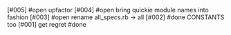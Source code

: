 [#005] #open upfactor
[#004] #open bring quickie module names into fashion
[#003] #open rename all_specs.rb -> all
[#002] #done CONSTANTS too
[#001] get regret #done
